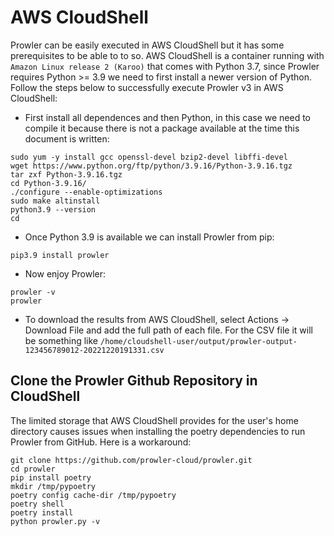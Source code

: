 # AWS CloudShell

Prowler can be easily executed in AWS CloudShell but it has some prerequisites to be able to to so. AWS CloudShell is a container running with `Amazon Linux release 2 (Karoo)` that comes with Python 3.7, since Prowler requires Python >= 3.9 we need to first install a newer version of Python. Follow the steps below to successfully execute Prowler v3 in AWS CloudShell:

- First install all dependences and then Python, in this case we need to compile it because there is not a package available at the time this document is written:
```
sudo yum -y install gcc openssl-devel bzip2-devel libffi-devel
wget https://www.python.org/ftp/python/3.9.16/Python-3.9.16.tgz
tar zxf Python-3.9.16.tgz
cd Python-3.9.16/
./configure --enable-optimizations
sudo make altinstall
python3.9 --version
cd
```
- Once Python 3.9 is available we can install Prowler from pip:
```
pip3.9 install prowler
```
- Now enjoy Prowler:
```
prowler -v
prowler
```

- To download the results from AWS CloudShell, select Actions -> Download File and add the full path of each file. For the CSV file it will be something like `/home/cloudshell-user/output/prowler-output-123456789012-20221220191331.csv`

## Clone the Prowler Github Repository in CloudShell

The limited storage that AWS CloudShell provides for the user's home directory causes issues when installing the poetry dependencies to run Prowler from GitHub. Here is a workaround:
```shell
git clone https://github.com/prowler-cloud/prowler.git
cd prowler
pip install poetry
mkdir /tmp/pypoetry
poetry config cache-dir /tmp/pypoetry
poetry shell
poetry install
python prowler.py -v
```
